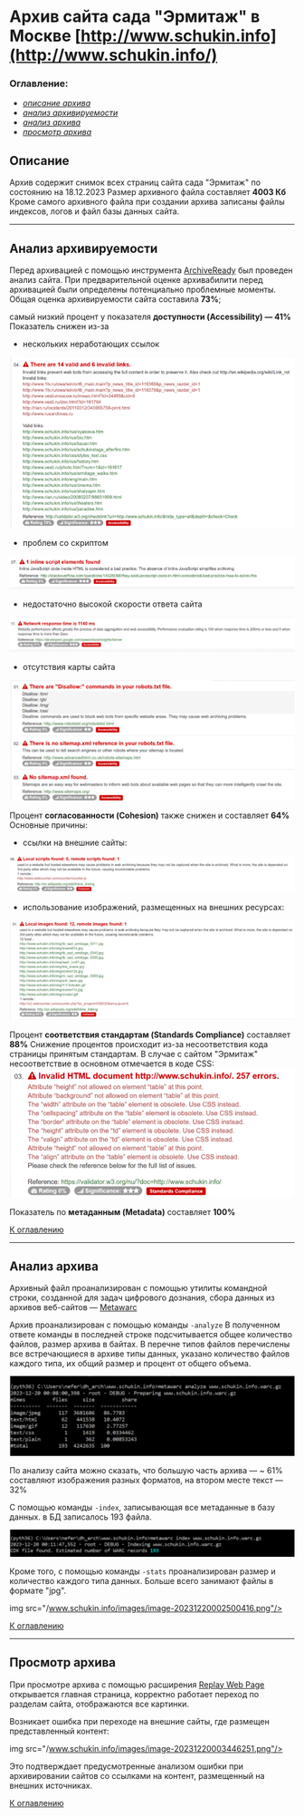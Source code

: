 # Архив сайта сада "Эрмитаж" в Москве [http://www.schukin.info](http://www.schukin.info/)

### Оглавление:

- [*описание архива*](#описание) 
- [*анализ архивируемости*](#анализ-архивабилити) 
- [*анализ архива*](#анализ-архива)
- [*просмотр архива*](#просмотр-архива)

## Описание

Архив содержит снимок всех страниц сайта сада "Эрмитаж" по состоянию на 18.12.2023
Размер архивного файла составляет **4003 Кб**
Кроме самого архивного файла при создании архива записаны файлы индексов, логов и файл базы данных сайта.

___

## Анализ архивируемости

Перед архивацией с помощью инструмента [ArchiveReady](https://archiveready.com/) был проведен анализ сайта.
При предварительной оценке архивабилити перед архивацией были определены потенциально проблемные моменты. 
Общая оценка архивируемости сайта составила **73%**; 

самый низкий процент у показателя **доступности (Accessibility) — 41%**
Показатель снижен из-за 

- нескольких неработающих ссылок
<img src="/www.schukin.info/images/image-20231219205358418.png"/>

- проблем со скриптом
<img src="/www.schukin.info/images/image-20231219205641241.png"/>

- недостаточно высокой скорости ответа сайта
<img src="/www.schukin.info/images/image-20231219205819559.png"/>

- отсутствия карты сайта
<img src="/www.schukin.info/images/image-20231219210250239.png"/>

Процент **согласованности (Cohesion)** также снижен и составляет **64%**
Основные причины:

- ссылки на внешние сайты:
<img src="/www.schukin.info/images/image-20231219234619775.png"/>

- использование изображений, размещенных на внешних ресурсах:
<img src="/www.schukin.info/images/image-20231219234925467.png"/>

Процент **соответствия стандартам (Standards Compliance)** составляет **88%**
Снижение процентов происходит из-за несоответствия кода страницы принятым стандартам. 
В случае с сайтом "Эрмитаж" несоответствие в основном отмечается в коде CSS:
<img src="/www.schukin.info/images/image-20231219235259164.png"/>

Показатель по **метаданным (Metadata)** составляет **100%**

[К оглавлению](#оглавление)

___

## Анализ архива

Архивный файл проанализирован с помощью утилиты командной строки, созданной 
для задач цифрового дознания, сбора данных из архивов веб-сайтов — [Metawarc](https://github.com/datacoon/metawarc)

Архив проанализирован с помощью команды `-analyze`
В полученном ответе команды в последней строке подсчитывается общее количество файлов, 
размер архива в байтах. В перечне типов файлов перечислены все встречающиеся в архиве типы данных, указано количество файлов каждого типа, их общий размер и процент от общего объема.

<img src="/www.schukin.info/images/image-20231220001023366.png"/>

По анализу сайта можно сказать, что большую часть архива — ~ 61% составляют изображения разных форматов, на втором месте текст — 32%

С помощью команды `-index`, записывающая все метаданные в базу данных. в БД записалось 193 файла.

<img src="/www.schukin.info/images/image-20231220001238673.png"/>

Кроме того, с помощью команды `-stats` проанализирован размер и количество каждого типа данных. Больше всего занимают файлы в формате "jpg".

img src="/www.schukin.info/images/image-20231220002500416.png"/>

[К оглавлению](#оглавление)

___

## Просмотр архива

При просмотре архива с помощью расширения [Replay Web Page](https://replayweb.page/) открывается главная страница,  корректно работает переход по разделам сайта, отображаются все картинки.

Возникает ошибка при переходе на внешние сайты, где размещен представленный контент:

img src="/www.schukin.info/images/image-20231220003446251.png"/>

Это подтверждает предусмотренные анализом ошибки при архивировании сайтов со ссылками на контент, размещенный на внешних источниках.

[К оглавлению](#оглавление)
